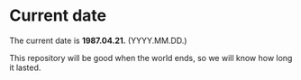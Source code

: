 # Current date

The current date is **1987.04.21.** (YYYY.MM.DD.)

This repository will be good when the world ends, so we will know how long it lasted.